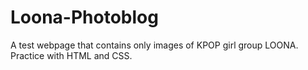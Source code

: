 # Loona-Photoblog

A test webpage that contains only images of KPOP girl group LOONA. Practice with HTML and CSS.
